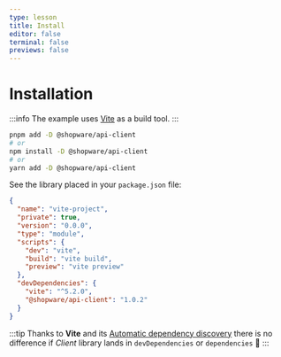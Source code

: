 ```yaml
---
type: lesson
title: Install
editor: false
terminal: false
previews: false
---
```


# Installation

:::info
The example uses [Vite](https://vite.dev/) as a build tool.
:::

```bash
pnpm add -D @shopware/api-client
# or
npm install -D @shopware/api-client
# or
yarn add -D @shopware/api-client
```

See the library placed in your `package.json` file:

```json add={13}
{
  "name": "vite-project",
  "private": true,
  "version": "0.0.0",
  "type": "module",
  "scripts": {
    "dev": "vite",
    "build": "vite build",
    "preview": "vite preview"
  },
  "devDependencies": {
    "vite": "^5.2.0",
    "@shopware/api-client": "1.0.2"
  }
}
```

:::tip
Thanks to **Vite** and its [Automatic dependency discovery](https://vite.dev/guide/dep-pre-bundling.html#automatic-dependency-discovery) there is no difference if _Client_ library lands in `devDependencies` or `dependencies` 💙
:::
